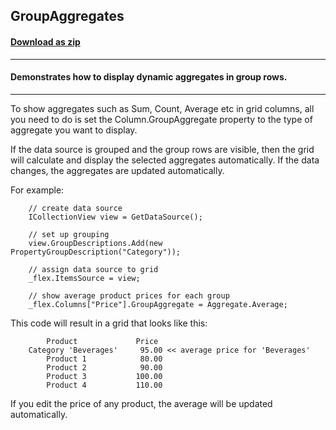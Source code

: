## GroupAggregates
#### [Download as zip](https://grapecity.github.io/DownGit/#/home?url=https://github.com/GrapeCity/ComponentOne-WPF-Samples/tree/master/NET_4.5.2/C1.WPF.FlexGrid/CS/GroupAggregates)
____
#### Demonstrates how to display dynamic aggregates in group rows.
____
To show aggregates such as Sum, Count, Average etc in grid columns, all you
need to do is set the Column.GroupAggregate property to the type of 
aggregate you want to display.

If the data source is grouped and the group rows are visible, then the 
grid will calculate and display the selected aggregates automatically. If the
data changes, the aggregates are updated automatically.

For example:

```
	// create data source
	ICollectionView view = GetDataSource();

    // set up grouping
    view.GroupDescriptions.Add(new PropertyGroupDescription("Category"));

	// assign data source to grid
	_flex.ItemsSource = view;

	// show average product prices for each group
	_flex.Columns["Price"].GroupAggregate = Aggregate.Average;
```
This code will result in a grid that looks like this:

			Product				Price
		Category 'Beverages'	 95.00 << average price for 'Beverages'
			Product 1			 80.00
			Product 2			 90.00
			Product 3			100.00
			Product 4			110.00


If you edit the price of any product, the average will be updated automatically.
